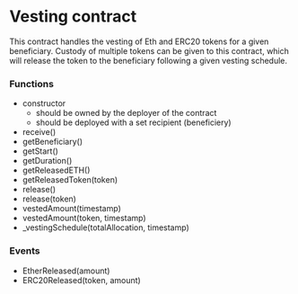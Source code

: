 # Vesting contract

This contract handles the vesting of Eth and ERC20 tokens for a given beneficiary. Custody of multiple tokens can be given to this contract, which will release the token to the beneficiary following a given vesting schedule.

### Functions

* constructor 
    * should be owned by the deployer of the contract
    * should be deployed with a set recipient (beneficiery)
* receive()
* getBeneficiary()
* getStart()
* getDuration()
* getReleasedETH()
* getReleasedToken(token)
* release()
* release(token)
* vestedAmount(timestamp)
* vestedAmount(token, timestamp)
* _vestingSchedule(totalAllocation, timestamp)

### Events

* EtherReleased(amount)
* ERC20Released(token, amount)
